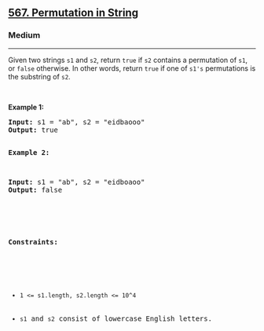 <h2><a href="https://leetcode.com/problems/permutation-in-string/description/">567. Permutation in String</a></h2><h3>Medium</h3><hr><div><p>Given two strings <code>s1</code> and <code>s2</code>, return <code>true</code> if <code>s2</code> contains a permutation of <code>s1</code>, or <code>false</code> otherwise.
In other words, return <code>true</code> if one of <code>s1's</code> permutations is the substring of <code>s2</code>.
<p>&nbsp;</p>
<p><strong>Example 1:</strong></p>
<pre><strong>Input:</strong> s1 = "ab", s2 = "eidbaooo"
<strong>Output:</strong> true

<p><strong>Example 2:</strong></p>
<pre><strong>Input:</strong> s1 = "ab", s2 = "eidboaoo"
<strong>Output:</strong> false
<p>&nbsp;</p>

<p><strong>Constraints:</strong></p>

<ul>
	<li><code>1 <= s1.length, s2.length <= 10^4</code></li>
	<li><code>s1</code> and <code>s2</code> consist of lowercase English letters.</li>
</ul>
</div>